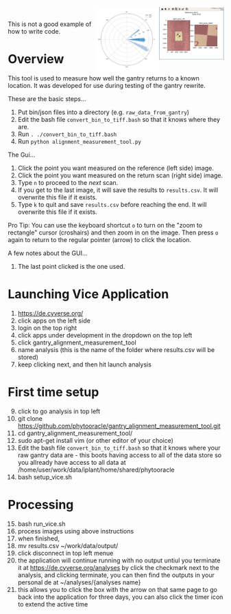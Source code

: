 
<img align='right' width='30%' src='https://github.com/phytooracle/gantry_alignment_measurement_tool/raw/main/docs/assets/screen.png'>
<img align='right' width='30%' src='https://github.com/phytooracle/gantry_alignment_measurement_tool/raw/main/docs/assets/rose.png'><br>

This is not a good example of how to write code.

# Overview

This tool is used to measure how well the gantry returns to a known location. It was developed for use during testing of the gantry rewrite.

These are the basic steps...

1. Put bin/json files into a directory (e.g. `raw_data_from_gantry`)
1. Edit the bash file `convert_bin_to_tiff.bash` so that it knows where they are.
1. Run `. ./convert_bin_to_tiff.bash`
1. Run `python alignment_measurement_tool.py`

The Gui...

1. Click the point you want measured on the reference (left side) image.
1. Click the point you want measured on the return scan (right side) image.
1. Type `n` to proceed to the _next_ scan.
1. If you get to the last image, it will save the results to `results.csv`.  It will overwrite this file if it exists.
1. Type `k` to quit and save `results.csv` before reaching the end.  It will overwrite this file if it exists.

Pro Tip: You can use the keyboard shortcut `o` to turn on the "zoom to rectangle" cursor (croshairs) and then zoom in on the image.  Then press `o` again to return to the regular pointer (arrow) to click the location.

A few notes about the GUI...

1. The last point clicked is the one used.

# Launching Vice Application
1. https://de.cyverse.org/
2. click apps on the left side
3. login on the top right
4. click apps under development in the dropdown on the top left
5. click gantry_alignment_measurement_tool
6. name analysis (this is the name of the folder where results.csv will be stored)
7. keep clicking next, and then hit launch analysis


# First time setup
9. click to go analysis in top left
10. git clone https://github.com/phytooracle/gantry_alignment_measurement_tool.git
11. cd gantry_alignment_measurement_tool/
12. sudo apt-get install vim (or other editor of your choice)
13. Edit the bash file `convert_bin_to_tiff.bash` so that it knows where your raw gantry data are
        - this boots having access to all of the data store so you allready have access to all data at /home/user/work/data/iplant/home/shared/phytooracle
14. bash setup_vice.sh



# Processing
15. bash run_vice.sh
16. process images using above instructions
17. when finished,
18. mv results.csv ~/work/data/output/
19. click disconnect in top left menue
20. the application will continue running with no output untiul you terminate it at https://de.cyverse.org/analyses by click the checkmark next to the analysis, and clicking terminate, you can then find the outputs in your personal de at ~/analyses/{analyses name}
21. this allows you to click the box with the arrow on that same page to go back into the application for three days, you can also click the timer icon to extend the active time

